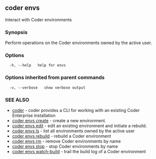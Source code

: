 ## coder envs

Interact with Coder environments

### Synopsis

Perform operations on the Coder environments owned by the active user.

### Options

```
  -h, --help   help for envs
```

### Options inherited from parent commands

```
  -v, --verbose   show verbose output
```

### SEE ALSO

* [coder](coder.md)	 - coder provides a CLI for working with an existing Coder Enterprise installation
* [coder envs create](coder_envs_create.md)	 - create a new environment.
* [coder envs edit](coder_envs_edit.md)	 - edit an existing environment and initiate a rebuild.
* [coder envs ls](coder_envs_ls.md)	 - list all environments owned by the active user
* [coder envs rebuild](coder_envs_rebuild.md)	 - rebuild a Coder environment
* [coder envs rm](coder_envs_rm.md)	 - remove Coder environments by name
* [coder envs stop](coder_envs_stop.md)	 - stop Coder environments by name
* [coder envs watch-build](coder_envs_watch-build.md)	 - trail the build log of a Coder environment

